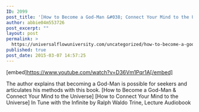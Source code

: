 ```yaml
---
ID: 2099
post_title: '[How to Become a God-Man &#038; Connect Your Mind to the Universe] Tuning with the Infinite'
author: abbie04m553726
post_excerpt: ""
layout: post
permalink: >
  https://universalflowuniversity.com/uncategorized/how-to-become-a-god-man-connect-your-mind-to-the-universe-tuning-with-the-infinite/
published: true
post_date: 2015-03-07 14:57:25
---
```

[embed]https://www.youtube.com/watch?v=D36Vm1Pqr1A[/embed]<br>
<p>The author explains that becoming a God-Man is possible for seekers and articulates his methods with this book.  
[How to Become a God-Man & Connect Your Mind to the Universe]
[How to Connect Your Mind to the Universe] In Tune with the Infinite by Ralph Waldo Trine, Lecture Audiobook</p>